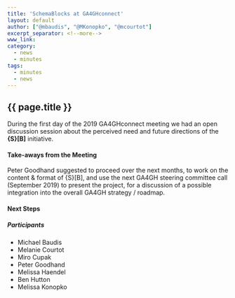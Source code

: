```yaml
---
title: 'SchemaBlocks at GA4GHconnect'
layout: default
author: ["@mbaudis", "@MKonopko", "@mcourtot"]
excerpt_separator: <!--more-->
www_link: 
category:
  - news
  - minutes
tags:
  - minutes
  - news
---
```


## {{ page.title }}

During the first day of the 2019 GA4GHconnect meeting we had an open discussion session about the perceived need and future directions of the __{S}[B]__ initiative.

<!--more-->

#### Take-aways from the Meeting

Peter Goodhand suggested to proceed over the next months, to work on the content & format of {S}[B], and use the next GA4GH steering committee call (September 2019) to present the project, for a discussion of a possible integration into the overall GA4GH strategy / roadmap.

#### Next Steps



##### Participants

* Michael Baudis
* Melanie Courtot
* Miro Cupak
* Peter Goodhand
* Melissa Haendel
* Ben Hutton
* Melissa Konopko
